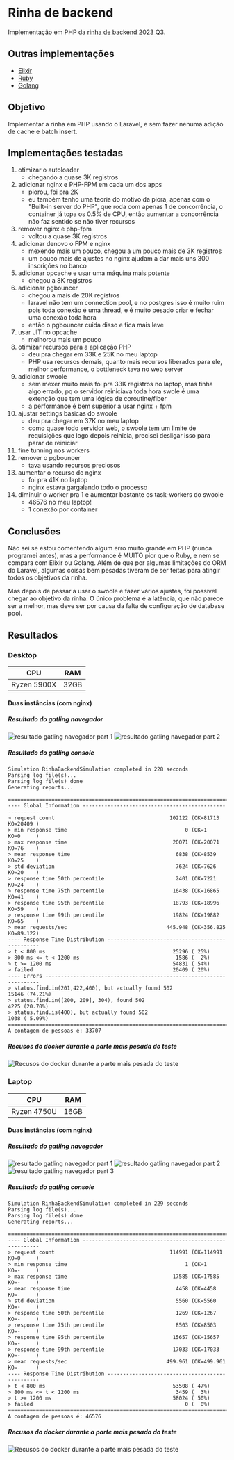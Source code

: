 # Rinha de backend

Implementação em PHP da [rinha de backend 2023 Q3](https://github.com/zanfranceschi/rinha-de-backend-2023-q3).

## Outras implementações

- [Elixir](https://github.com/ogabriel/rinha-de-backend-elixir)
- [Ruby](https://github.com/ogabriel/rinha-de-backend-ruby)
- [Golang](https://github.com/ogabriel/rinha-de-backend-golang)

## Objetivo

Implementar a rinha em PHP usando o Laravel, e sem fazer nenuma adição de cache e batch insert.

## Implementações testadas

1. otimizar o autoloader
    - chegando a quase 3K registros
2. adicionar nginx e PHP-FPM em cada um dos apps
    - piorou, foi pra 2K
    - eu também tenho uma teoria do motivo da piora, apenas com o "Built-in server do PHP", que roda com apenas 1 de concorrência, o container já topa os 0.5% de CPU, então aumentar a concorrência não faz sentido se não tiver recursos
3. remover nginx e php-fpm
    - voltou a quase 3K registros
4. adicionar denovo o FPM e nginx
    - mexendo mais um pouco, chegou a um pouco mais de 3K registros
    - um pouco mais de ajustes no nginx ajudam a dar mais uns 300 inscrições no banco
5. adicionar opcache e usar uma máquina mais potente
    - chegou a 8K registros
6. adicionar pgbouncer
    - chegou a mais de 20K registros
    - laravel não tem um connection pool, e no postgres isso é muito ruim pois toda conexão é uma thread, e é muito pesado criar e fechar uma conexão toda hora
    - então o pgbouncer cuida disso e fica mais leve
7. usar JIT no opcache
    - melhorou mais um pouco
8. otimizar recursos para a aplicação PHP
    - deu pra chegar em 33K e 25K no meu laptop
    - PHP usa recursos demais, quanto mais recursos liberados para ele, melhor performance, o bottleneck tava no web server
9. adicionar swoole
    - sem mexer muito mais foi pra 33K registros no laptop, mas tinha algo errado, pq o servidor reiniciava toda hora
    swole é uma extenção que tem uma lógica de coroutine/fiber
    - a performance é bem superior a usar nginx + fpm
10. ajustar settings basicas do swoole
    - deu pra chegar em 37K no meu laptop
    - como quase todo servidor web, o swoole tem um limite de requisições que logo depois reinicia, precisei desligar isso para parar de reiniciar
11. fine tunning nos workers
12. remover o pgbouncer
    - tava usando recursos preciosos
13. aumentar o recurso do nginx
    - foi pra 41K no laptop
    - nginx estava gargalando todo o processo
14. diminuir o worker pra 1 e aumentar bastante os task-workers do swoole
    - 46576 no meu laptop!
    - 1 conexão por container

## Conclusões

Não sei se estou comentendo algum erro muito grande em PHP (nunca programei antes), mas a performance é MUITO pior que o Ruby, e nem se compara com Elixir ou Golang. Além de que por algumas limitações do ORM do Laravel, algumas coisas bem pesadas tiveram de ser feitas para atingir todos os objetivos da rinha.

Mas depois de passar a usar o swoole e fazer vários ajustes, foi possível chegar ao objetivo da rinha. O único problema é a latência, que não parece ser a melhor, mas deve ser por causa da falta de configuração de database pool.

## Resultados

### Desktop

|CPU|RAM|
|---|---|
|Ryzen 5900X|32GB|

#### Duas instâncias (com nginx)

##### Resultado do gatling navegador

![resultado gatling navegador part 1](./images/desktop/two/gatling-browser-1.png)
![resultado gatling navegador part 2](./images/desktop/two/gatling-browser-2.png)

##### Resultado do gatling console

```
Simulation RinhaBackendSimulation completed in 228 seconds
Parsing log file(s)...
Parsing log file(s) done
Generating reports...

================================================================================
---- Global Information --------------------------------------------------------
> request count                                     102122 (OK=81713  KO=20409 )
> min response time                                      0 (OK=1      KO=0     )
> max response time                                  20071 (OK=20071  KO=76    )
> mean response time                                  6838 (OK=8539   KO=25    )
> std deviation                                       7624 (OK=7626   KO=20    )
> response time 50th percentile                       2401 (OK=7221   KO=24    )
> response time 75th percentile                      16438 (OK=16865  KO=41    )
> response time 95th percentile                      18793 (OK=18996  KO=59    )
> response time 99th percentile                      19824 (OK=19882  KO=65    )
> mean requests/sec                                445.948 (OK=356.825 KO=89.122)
---- Response Time Distribution ------------------------------------------------
> t < 800 ms                                         25296 ( 25%)
> 800 ms <= t < 1200 ms                               1586 (  2%)
> t >= 1200 ms                                       54831 ( 54%)
> failed                                             20409 ( 20%)
---- Errors --------------------------------------------------------------------
> status.find.in(201,422,400), but actually found 502             15146 (74.21%)
> status.find.in([200, 209], 304), found 502                       4225 (20.70%)
> status.find.is(400), but actually found 502                      1038 ( 5.09%)
================================================================================
A contagem de pessoas é: 33707
```

##### Recusos do docker durante a parte mais pesada do teste

![Recusos do docker durante a parte mais pesada do teste](./images/laptop/two/docker-stats.png)

### Laptop

|CPU|RAM|
|---|---|
|Ryzen 4750U|16GB|

#### Duas instâncias (com nginx)

##### Resultado do gatling navegador

![resultado gatling navegador part 1](./images/laptop/two/gatling-browser-1.png)
![resultado gatling navegador part 2](./images/laptop/two/gatling-browser-2.png)
![resultado gatling navegador part 3](./images/laptop/two/gatling-browser-3.png)

##### Resultado do gatling console

```
Simulation RinhaBackendSimulation completed in 229 seconds
Parsing log file(s)...
Parsing log file(s) done
Generating reports...

================================================================================
---- Global Information --------------------------------------------------------
> request count                                     114991 (OK=114991 KO=0     )
> min response time                                      1 (OK=1      KO=-     )
> max response time                                  17585 (OK=17585  KO=-     )
> mean response time                                  4458 (OK=4458   KO=-     )
> std deviation                                       5560 (OK=5560   KO=-     )
> response time 50th percentile                       1269 (OK=1267   KO=-     )
> response time 75th percentile                       8503 (OK=8503   KO=-     )
> response time 95th percentile                      15657 (OK=15657  KO=-     )
> response time 99th percentile                      17033 (OK=17033  KO=-     )
> mean requests/sec                                499.961 (OK=499.961 KO=-     )
---- Response Time Distribution ------------------------------------------------
> t < 800 ms                                         53508 ( 47%)
> 800 ms <= t < 1200 ms                               3459 (  3%)
> t >= 1200 ms                                       58024 ( 50%)
> failed                                                 0 (  0%)
================================================================================
A contagem de pessoas é: 46576
```

##### Recusos do docker durante a parte mais pesada do teste

![Recusos do docker durante a parte mais pesada do teste](./images/laptop/two/docker-stats.png)
